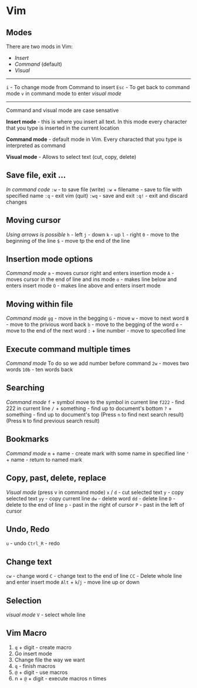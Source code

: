 # Vim
## Modes
There are two mods in Vim:
- *Insert*
- *Command* (default)
- *Visual* 
---
`i` - To change mode from Command to insert 
`Esc` - To get back to command mode
`v` in command mode to enter *visual mode*

---
Command and visual mode are case sensative

**Insert mode** - this is where you insert all text. In this mode every character that you type is inserted in the current location

**Command mode** - default mode in Vim. Every characted that you type is interpreted as command

**Visual mode** - Allows to select text (cut, copy, delete)



## Save file, exit ...
*In command code*
`:w` - to save file (write)
`:w` + filename - save to file with specified name
`:q` - exit vim (quit)
`:wq` - save and exit
`:q!` - exit and discard changes

## Moving cursor
*Using arrows is possible*
`h`  - left
`j` - down
`k` - up
`l` - right
`0` - move to the beginning of the line
`$` - move tp the end of the line
## Insertion mode options
*Command mode*
`a` - moves cursor right and enters insertion mode
`A` - moves cursor in the end of line and ins mode
`o` - makes line below and enters insert mode
`O` - makes line above and enters insert mode

## Moving within file
*Command mode*
`gg` - move in the begging
`G` - move
`w` - move to next word
`B` - move to the privious word back
`b` - move to the begging of the word
`e` - move to the end of the next word
`:` + line number - move to specofied line
## Execute command multiple times
*Command mode*
To do so we add number before command
`2w` - moves two words 
`10b` - ten words back
## Searching
*Command mode*
`f` + symbol move to the symbol in current line 
`f222` - find 222 in current line
`/` + something - find up to document's bottom
`?` + something - find up to document's top
(Press `n` to find next search result)
(Press `N` to find previous search result)
## Bookmarks
*Command mode*
`m` + name - create mark with some name in specified line
`'` + name - return to named mark
## Copy, past, delete, replace
*Visual mode* (press v in command mode)
`x` / `d` - cut selected text
`y` - copy selected text
`yy` - copy current line
`dw` - delete word
`dd` - delete line
`D` - delete to the end of line
`p` - past in the right of cursor
`P` - past in the left of cursor


## Undo, Redo
`u` - undo
`Ctrl_R` - redo
## Change text
`cw` - change word
`C` - change text to the end of line
`CC` - Delete whole line and enter insert mode
`Alt` + `k`/`j` - move line up or down
## Selection
*visual mode*
`V` - select whole line
## Vim Macro
1. `q` + digit - create macro
2. Go insert mode
3. Change file the way we want
4. `q` - finish macros
5. `@` + digit - use macros
6. n + `@` + digit - execute macros n times